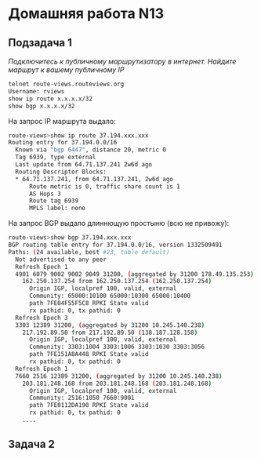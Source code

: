 Домашняя работа N13
===================

Подзадача 1
-----------
*Подключитесь к публичному маршрутизатору в интернет. Найдите маршрут к вашему публичному IP*  
```bash
telnet route-views.routeviews.org
Username: rviews
show ip route x.x.x.x/32
show bgp x.x.x.x/32
```
  
На запрос IP маршрута выдало:  
```bash
route-views>show ip route 37.194.xxx.xxx
Routing entry for 37.194.0.0/16
  Known via "bgp 6447", distance 20, metric 0
  Tag 6939, type external
  Last update from 64.71.137.241 2w6d ago
  Routing Descriptor Blocks:
  * 64.71.137.241, from 64.71.137.241, 2w6d ago
      Route metric is 0, traffic share count is 1
      AS Hops 3
      Route tag 6939
      MPLS label: none
```
  
На запрос BGP выдало длиннющую простыню (всю не привожу):  
```bash
route-views>show bgp 37.194.xxx.xxx
BGP routing table entry for 37.194.0.0/16, version 1332509491
Paths: (24 available, best #23, table default)
  Not advertised to any peer
  Refresh Epoch 1
  4901 6079 9002 9002 9049 31200, (aggregated by 31200 178.49.135.253)
    162.250.137.254 from 162.250.137.254 (162.250.137.254)
      Origin IGP, localpref 100, valid, external
      Community: 65000:10100 65000:10300 65000:10400
      path 7FE04F55F5C8 RPKI State valid
      rx pathid: 0, tx pathid: 0
  Refresh Epoch 3
  3303 12389 31200, (aggregated by 31200 10.245.140.238)
    217.192.89.50 from 217.192.89.50 (138.187.128.158)
      Origin IGP, localpref 100, valid, external
      Community: 3303:1004 3303:1006 3303:1030 3303:3056
      path 7FE151A8A448 RPKI State valid
      rx pathid: 0, tx pathid: 0
  Refresh Epoch 1
  7660 2516 12389 31200, (aggregated by 31200 10.245.140.238)
    203.181.248.168 from 203.181.248.168 (203.181.248.168)
      Origin IGP, localpref 100, valid, external
      Community: 2516:1050 7660:9001
      path 7FE0112DA190 RPKI State valid
      rx pathid: 0, tx pathid: 0
    ....

```

Задача 2
--------
